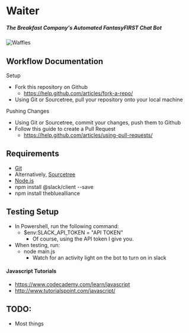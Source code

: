 # Waiter
##### *The Breakfast Company's Automated FantasyFIRST Chat Bot*
![Waffles](http://www.viral.us/wp-content/uploads/2015/12/SKuLVNj.jpg)

## Workflow Documentation
Setup
* Fork this repository on Github
  * https://help.github.com/articles/fork-a-repo/
* Using Git or Sourcetree, pull your repository onto your local machine

Pushing Changes
* Using Git or Sourcetree, commit your changes, push them to Github
* Follow this guide to create a Pull Request
  * https://help.github.com/articles/using-pull-requests/

## Requirements
* [Git](https://git-scm.com/)
 * Alternatively, [Sourcetree](https://www.sourcetreeapp.com/)
* [Node.js](http://nodejs.org)
 * npm install @slack/client --save
 * npm install thebluealliance

## Testing Setup
* In Powershell, run the following command:
  * $env:SLACK_API_TOKEN = "API TOKEN"
    * Of course, using the API token I give you.
* When testing, run:
  * node main.js
    * Watch for an activity light on the bot to turn on in slack

#### Javascript Tutorials
* https://www.codecademy.com/learn/javascript
* http://www.tutorialspoint.com/javascript/

## TODO:
* Most things
